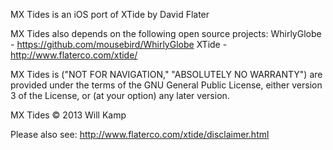 MX Tides is an iOS port of XTide by David Flater

MX Tides also depends on the following open source projects: 
WhirlyGlobe - https://github.com/mousebird/WhirlyGlobe 
XTide - http://www.flaterco.com/xtide/ 

MX Tides is ("NOT FOR NAVIGATION," "ABSOLUTELY NO WARRANTY") are provided under the terms of the GNU General Public License, either version 3 of the License, or (at your option) any later version.

MX Tides © 2013 Will Kamp

Please also see: http://www.flaterco.com/xtide/disclaimer.html